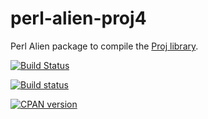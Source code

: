 # perl-alien-proj4
Perl Alien package to compile the [Proj library](https://proj4.org/).

[![Build Status](https://travis-ci.org/shawnlaffan/perl-alien-proj4.svg?branch=master)](https://travis-ci.org/shawnlaffan/perl-alien-proj4)

[![Build status](https://ci.appveyor.com/api/projects/status/3lv9qu9ea2ex3p5d?svg=true)](https://ci.appveyor.com/project/shawnlaffan/perl-alien-proj4)

[![CPAN version](https://badge.fury.io/pl/Alien-proj.svg)](http://badge.fury.io/pl/Alien-proj)

